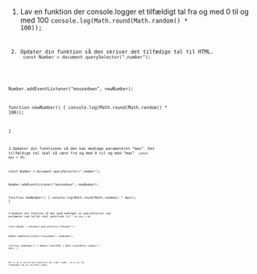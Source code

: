 1. Lav en funktion der console.logger et tilfældigt tal fra og med 0 til og med 100
   <code>console.log(Math.round(Math.random() \* 100));<code>

2. Opdater din funktion så den skriver det tilfædige tal til HTML.
   <code>
   const Number = document.querySelector(".number");

Number.addEventListener("mousedown", newNumber);

function newNumber() {
console.log(Math.round(Math.random() \* 100));

}
<code>

3.Opdater din funktionen så den kan modtage parameteret “max”. Det tilfældige tal skal så være fra og med 0 til og med “max”
<code>
const max = 10;

const Number = document.querySelector(".number");

Number.addEventListener("mousedown", newNumber);

function newNumber() {
console.log(Math.round(Math.random() \* max));
}
<code>

4.Opdater din funktion så den også modtager en querySelector som parameter som tallet skal udskrives til
<code>
let max = 10;

const Number = document.querySelector("#number");

Number.addEventListener("mousedown", newNumber);

function newNumber() {
Number.innerHTML = Math.round(Math.random() \* max);
}

 <code>

Det er ok at tallet bare genereres når siden loader, så et nyt tal fremkommer når du refresher siden!
